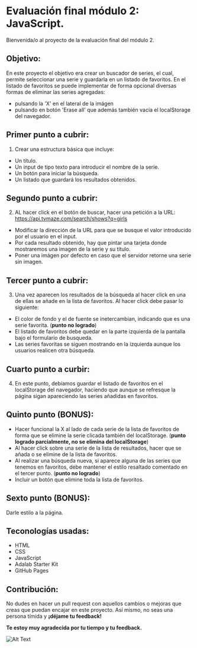 
# Evaluación final módulo 2: JavaScript.
Bienvenida/o al proyecto de la evaluación final del módulo 2. 

## Objetivo:

En este proyecto el objetivo era crear un buscador de series, el cual, permite seleccionar una serie y guardarla en un listado de favoritos. 
En el listado de favoritos se puede implementar de forma opcional diversas formas de eliminar las series agregadas:
- pulsando la 'X' en el lateral de la imágen
- pulsando en botón 'Erase all' que además también vacía el localStorage del navegador.

## Primer punto a cubrir: 

1. Crear una estructura básica que incluye: 
- Un título.
- Un input de tipo texto para introducir el nombre de la serie.
- Un botón para iniciar la búsqueda.
- Un listado que guardará los resultados obtenidos.

## Segundo punto a cubrir:

2. AL hacer click en el botón de buscar, hacer una petición a la URL: https://api.tvmaze.com/search/shows?q=girls
- Modificar la dirección de la URL para que se busque el valor introducido por el usuario en el input.
- Por cada resultado obtenido, hay que pintar una tarjeta donde mostraremos una imagen de la serie y su título.
- Poner una imágen por defecto en caso que el servidor retorne una serie sin imagen.

## Tercer punto a cubrir: 
3. Una vez aparecen los resultados de la búsqueda al hacer click en una de ellas se añade en la lista de favoritos. Al hacer click debe pasar lo siguiente: 
- El color de fondo y el de fuente se inetercambian, indicando que es una serie favorita. (**punto no logrado**)
- El listado de favoritos debe quedar en la parte izquierda de la pantalla bajo el formulario de busqueda. 
- Las series favoritas se siguen mostrando en la izquierda aunque los usuarios realicen otra búsqueda.

## Cuarto punto a curbir: 
4. En este punto, debíamos guardar el listado de favoritos en el localStorage del navegador, haciendo que aunque se refresque la página sigan apareciendo las series añadidas en favoritos.

## Quinto punto (BONUS): 
- Hacer funcional la X al lado de cada serie de la lista de favoritos de forma que se elimine la serie clicada también del localStorage. (**punto logrado parcialmente, no se elimina del localStorage**)
- Al hacer click sobre una serie de la lista de resultados, hacer que se añada o se elimine de la lista de favoritos.
- Al realizar una búsqueda nueva, si aparece alguna de las series que tenemos en favoritos, debe mantener el estilo resaltado comentado en el tercer punto. (**punto no logrado**)
- Incluir un botón que elimine toda la lista de favoritos.

## Sexto punto (BONUS):
Darle estilo a la página.

## Teconologías usadas: 

- HTML
- CSS
- JavaScript
- Adalab Starter Kit
- GitHub Pages

## Contribución: 
No dudes en hacer un pull request con aquellos cambios o mejoras que creas que puedan encajar en este proyecto. 
Así mismo, no seas una persona tímida y **¡déjame tu feedback!**

**Te estoy muy agradecida por tu tiempo y tu feedback.**


![Alt Text](https://media.giphy.com/media/cPRerhEQe5I0RTspX3/giphy.gif)





